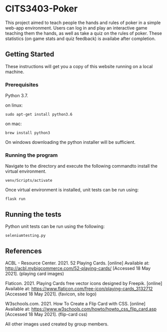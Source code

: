 # CITS3403-Poker

This project aimed to teach people the hands and rules of poker in a simple web-app environment. Users can log in and play an interactive game teaching them the hands, as well as take a quiz on the rules of poker. These statistics (on game stats and quiz feedback) is availabe after completion. 

## Getting Started

These instructions will get you a copy of this website running on a local machine. 

### Prerequisites

Python 3.7.

on linux:

```
sudo apt-get install python3.6
```

on mac:

```
brew install python3
```

On windows downloading the python installer will be sufficient. 

### Running the program

Navigate to the directory and execute the following commandto install the virtual environment.

```
venv/Scripts/activate
```

Once virtual environment is installed, unit tests can be run using:

```
flask run
```

## Running the tests

Python unit tests can be run using the following:
```
seleniumtesting.py
```


## References

ACBL - Resource Center. 2021. 52 Playing Cards. [online] Available at: <http://acbl.mybigcommerce.com/52-playing-cards/> [Accessed 18 May 2021]. (playing card images)

Flaticon. 2021. Playing Cards free vector icons designed by Freepik. [online] Available at: <https://www.flaticon.com/free-icon/playing-cards_3132712> [Accessed 18 May 2021]. (favicon, site logo)

W3schools.com. 2021. How To Create a Flip Card with CSS. [online] Available at: <https://www.w3schools.com/howto/howto_css_flip_card.asp> [Accessed 18 May 2021]. (flip-card css)

All other images used created by group members.
